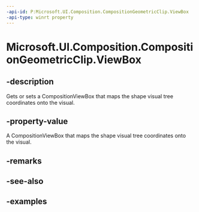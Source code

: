 ```yaml
---
-api-id: P:Microsoft.UI.Composition.CompositionGeometricClip.ViewBox
-api-type: winrt property
---
```


<!-- Property syntax.
public CompositionViewBox ViewBox { get;  set; }
-->

# Microsoft.UI.Composition.CompositionGeometricClip.ViewBox

## -description

Gets or sets a CompositionViewBox that maps the shape visual tree coordinates onto the visual.

## -property-value

A CompositionViewBox that maps the shape visual tree coordinates onto the visual.

## -remarks

## -see-also

## -examples

